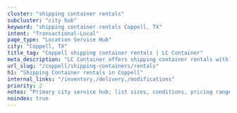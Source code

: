 ```yaml
---
cluster: "shipping container rentals"
subcluster: "city hub"
keyword: "shipping container rentals Coppell, TX"
intent: "Transactional-Local"
page_type: "Location Service Hub"
city: "Coppell, TX"
title_tag: "Coppell shipping container rentals | LC Container"
meta_description: "LC Container offers shipping container rentals with delivery in Coppell, TX. Local. Fast quotes. Since 2003."
url_slug: "/coppell/shipping-containers/rentals"
h1: "Shipping Container rentals in Coppell"
internal_links: "/inventory,/delivery,/modifications"
priority: 2
notes: "Primary city service hub; list sizes, conditions, pricing ranges, photos, testimonials."
noindex: true
---
```


<!-- TODO: Add unique city/inventory copy, images, and internal links here. -->
